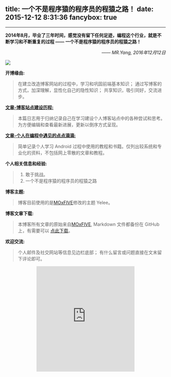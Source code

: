 title: 一个不是程序猿的程序员的程猿之路！
date: 2015-12-12 8:31:36
fancybox: true
---

<style type="text/css">
	strong a {
		color: #747474;
	}
	.player {
		text-align: center;
		margin: .5em auto 0;
		width: 100%;
		max-width: 22em;
	}
	.player br {
		display: none;
	}
	.sign {
		text-align: right;
		font-style: italic;
	}
	#ds-recent-visitors {
		margin: 0;
		padding: 0;
	}
	#ds-recent-visitors div img {
		display: inline-block !important;
		width: 56px !important;
		height: 56px !important;
		border-radius: 50%;
		border: 1px solid #ddd;
		padding: 2px;
		box-shadow: 1px 1px 1px rgba(0,0,0, .15);
	}
	.article-entry img:first-child {
		display: block;
	}
	.article-entry span {
		font-family: Arial;
	}
	#ds-hot-posts {
		display: none;
	}
</style>

---

**2014年8月，毕业了三年时间，感觉没有留下任何足迹，编程这个行业，就是不断学习和不断重复的过程 <span>——</span> 一个不是程序猿的程序员的程猿之路！**

<p class="sign"><span>——</span> MR.Yang, 2016年12月12日</p>

![](http://stormzhang.com/image/github2.jpg)


**开博缘由:**
> 在建立改造博客网站的过程中，学习和巩固前端基本知识；
> 通过写博客的方式，加深理解，显性化自己的隐性知识；
> 共享知识，吸引同好，交流进步。

**[文章-博客站点建设历程:]()**
> 本篇日志用于归纳记录自己在学习建设个人博客站点中的各种尝试和思考。为方便编辑和查看最新进展，更新以倒序方式呈现。

**[文章-个人在编程中遇见的点点滴滴:]()**
> 简单记录个人学习 Android 过程中使用的教程和书籍。仅列出较系统和专业化的资料，不包括网上零散的文章和教程。

**个人相关信息和经验:**
 > 1. 敢于挑战。
 > 2. 一个不是程序猿的程序员的程猿之路

**博客主题:**
> 博客目前使用的是[MOxFIVE](http://moxfive.xyz/)修改的主题 Yelee。

[1]: https://github.com/MOxFIVE/hexo-theme-yelee
[2]: https://github.com/MOxFIVE/hexo-theme-yelee/issues?utf8=%E2%9C%93&q=is%3Aissue

**博客文章下载:**
> 本博客所有文章的原始来自[MOxFIVE](http://moxfive.xyz/), Markdown 文件都备份在 GitHub 上，有需要可以 [点此下载](https://github.com/MOxFIVE/Markdown-Archives-Backup)。

**欢迎交流:**
> 个人邮件及社交网站等信息见边栏底部；
> 有什么留言或问题直接在文末留下评论即可。

<div class="player">
<iframe scrolling="auto" frameborder="no" border="0" marginwidth="0" marginheight="0" width=100% height=330 src="http://music.163.com/outchain/player?type=0&id=112513213&auto=0&height=430"></iframe>
</div>

<ul class="ds-recent-visitors" data-num-items="30" data-avatar-size="56"></ul>